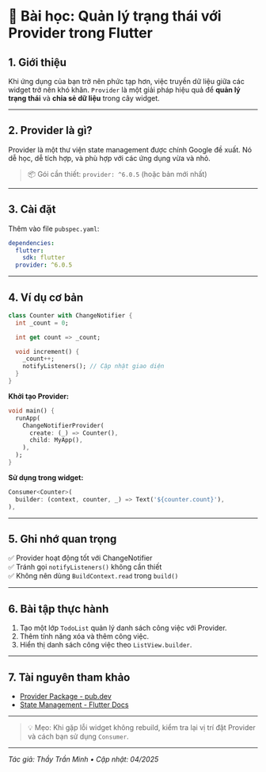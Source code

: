 # 📘 Bài học: Quản lý trạng thái với Provider trong Flutter

## 1. Giới thiệu

Khi ứng dụng của bạn trở nên phức tạp hơn, việc truyền dữ liệu giữa các widget trở nên khó khăn. `Provider` là một giải pháp hiệu quả để **quản lý trạng thái** và **chia sẻ dữ liệu** trong cây widget.

---

## 2. Provider là gì?

Provider là một thư viện state management được chính Google đề xuất. Nó dễ học, dễ tích hợp, và phù hợp với các ứng dụng vừa và nhỏ.

> 📦 Gói cần thiết: `provider: ^6.0.5` (hoặc bản mới nhất)

---

## 3. Cài đặt

Thêm vào file `pubspec.yaml`:

```yaml
dependencies:
  flutter:
    sdk: flutter
  provider: ^6.0.5
```

---

## 4. Ví dụ cơ bản

```dart
class Counter with ChangeNotifier {
  int _count = 0;

  int get count => _count;

  void increment() {
    _count++;
    notifyListeners(); // Cập nhật giao diện
  }
}
```

**Khởi tạo Provider:**

```dart
void main() {
  runApp(
    ChangeNotifierProvider(
      create: (_) => Counter(),
      child: MyApp(),
    ),
  );
}
```

**Sử dụng trong widget:**

```dart
Consumer<Counter>(
  builder: (context, counter, _) => Text('${counter.count}'),
),
```

---

## 5. Ghi nhớ quan trọng

✅ Provider hoạt động tốt với ChangeNotifier  
✅ Tránh gọi `notifyListeners()` không cần thiết  
✅ Không nên dùng `BuildContext.read` trong `build()`

---

## 6. Bài tập thực hành

1. Tạo một lớp `TodoList` quản lý danh sách công việc với Provider.  
2. Thêm tính năng xóa và thêm công việc.  
3. Hiển thị danh sách công việc theo `ListView.builder`.

---

## 7. Tài nguyên tham khảo

- [Provider Package - pub.dev](https://pub.dev/packages/provider)
- [State Management - Flutter Docs](https://docs.flutter.dev/data-and-backend/state-mgmt/intro)

---

> 💡 Mẹo: Khi gặp lỗi widget không rebuild, kiểm tra lại vị trí đặt Provider và cách bạn sử dụng `Consumer`.

---

_Tác giả: Thầy Trần Minh • Cập nhật: 04/2025_
